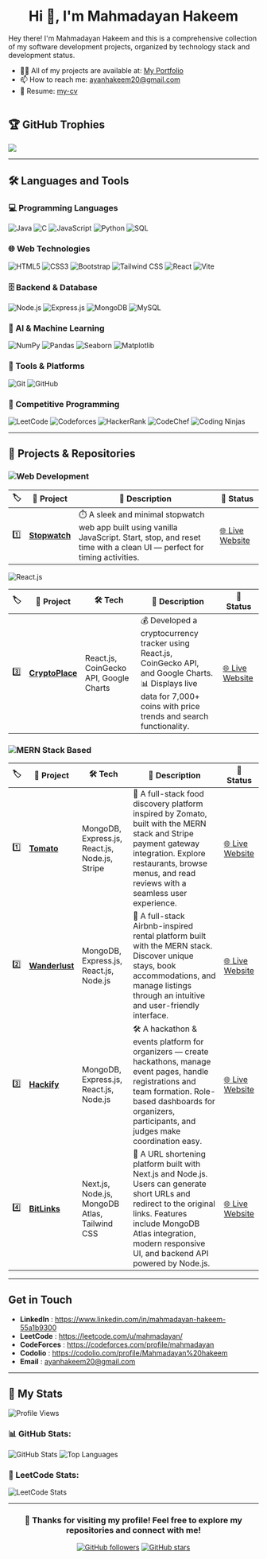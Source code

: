 <h1 align="center">Hi 👋, I'm  Mahmadayan Hakeem</h1>

<table>
  <tr>
      <p>
        Hey there! I'm Mahmadayan Hakeem and this is a comprehensive collection of my software development projects, organized by technology stack and development status.
      </p>
      <ul>
        <li>👨‍💻 All of my projects are available at: <a href="https://www.gradai.in/portfolio/ayanhakeem20">My Portfolio</a></li>
        <li>📫 How to reach me: <a href="mailto:[YourEmail@example.com]">ayanhakeem20@gmail.com</a></li>
        <li>📄 Resume: <a href="https://drive.google.com/file/d/13syYGG2d_HQSN6LFWFtAb_mr4KMUmWsU/view?usp=sharing">my-cv</a></li>
      </ul>
  </tr>
</table>

## 🏆 GitHub Trophies

![](https://github-profile-trophy.vercel.app/?username=ayanhakeem&theme=radical&no-frame=false&no-bg=true&margin-w=4)

---

## 🛠️ Languages and Tools

### 💻 Programming Languages
![Java](https://img.shields.io/badge/Java-007396?style=for-the-badge&logo=java&logoColor=white)
![C](https://img.shields.io/badge/C-A8B9CC?style=for-the-badge&logo=c&logoColor=white)
![JavaScript](https://img.shields.io/badge/JavaScript-F7DF1E?style=for-the-badge&logo=javascript&logoColor=black)
![Python](https://img.shields.io/badge/Python-3776AB?style=for-the-badge&logo=python&logoColor=white)
![SQL](https://img.shields.io/badge/SQL-4479A1?style=for-the-badge&logo=mysql&logoColor=white)



### 🌐 Web Technologies
![HTML5](https://img.shields.io/badge/HTML5-E34F26?style=for-the-badge&logo=html5&logoColor=white)
![CSS3](https://img.shields.io/badge/CSS3-1572B6?style=for-the-badge&logo=css3&logoColor=white)
![Bootstrap](https://img.shields.io/badge/Bootstrap-563D7C?style=for-the-badge&logo=bootstrap&logoColor=white)
![Tailwind CSS](https://img.shields.io/badge/Tailwind_CSS-06B6D4?style=for-the-badge&logo=tailwindcss&logoColor=white)
![React](https://img.shields.io/badge/React-20232A?style=for-the-badge&logo=react&logoColor=61DAFB)
![Vite](https://img.shields.io/badge/Vite-646CFF?style=for-the-badge&logo=vite&logoColor=white)

### 🗄️ Backend & Database
![Node.js](https://img.shields.io/badge/Node.js-339933?style=for-the-badge&logo=nodedotjs&logoColor=white)
![Express.js](https://img.shields.io/badge/Express.js-404D59?style=for-the-badge&logo=express&logoColor=white)
![MongoDB](https://img.shields.io/badge/MongoDB-47A248?style=for-the-badge&logo=mongodb&logoColor=white)
![MySQL](https://img.shields.io/badge/MySQL-4479A1?style=flat&logo=mysql&logoColor=white)



### 🤖 AI & Machine Learning
![NumPy](https://img.shields.io/badge/NumPy-013243?style=for-the-badge&logo=numpy&logoColor=white)
![Pandas](https://img.shields.io/badge/Pandas-150458?style=for-the-badge&logo=pandas&logoColor=white)
![Seaborn](https://img.shields.io/badge/Seaborn-4C72B0?style=for-the-badge&logoColor=white)
![Matplotlib](https://img.shields.io/badge/Matplotlib-11557C?style=for-the-badge&logoColor=white)





### 🔧 Tools & Platforms
![Git](https://img.shields.io/badge/Git-F05032?style=for-the-badge&logo=git&logoColor=white)
![GitHub](https://img.shields.io/badge/GitHub-181717?style=for-the-badge&logo=github&logoColor=white)


### 💪 Competitive Programming
![LeetCode](https://img.shields.io/badge/LeetCode-FFA116?style=for-the-badge&logo=leetcode&logoColor=white)
![Codeforces](https://img.shields.io/badge/Codeforces-1F8ACB?style=for-the-badge&logo=codeforces&logoColor=white)
![HackerRank](https://img.shields.io/badge/HackerRank-2EC866?style=for-the-badge&logo=HackerRank&logoColor=white)
![CodeChef](https://img.shields.io/badge/CodeChef-5B4638?style=for-the-badge&logo=CodeChef&logoColor=white)
![Coding Ninjas](https://img.shields.io/badge/Coding%20Ninjas-DD6620?style=for-the-badge&logo=CodingNinjas&logoColor=white)


---

## 🚀 Projects & Repositories

### ![Web Development](https://img.shields.io/badge/Web%20Development-F7DF1E?style=for-the-badge&logo=javascript&logoColor=black)

| 🏷️  | 📂 Project                                                        | 📝 Description                                                                                                                                             | 🔗 Status                                                       |
| --- | ----------------------------------------------------------------- | ---------------------------------------------------------------------------------------------------------------------------------------------------------- | --------------------------------------------------------------- |
| 1️⃣  | [**Stopwatch**](https://github.com/ayanhakeem/stop-watch)        | ⏱️ A sleek and minimal stopwatch web app built using vanilla JavaScript. Start, stop, and reset time with a clean UI — perfect for timing activities.      | [🌐 Live Website](https://stop-watch-y1ig.onrender.com/)        |


![React.js](https://img.shields.io/badge/React.js-61DAFB?style=for-the-badge&logo=react&logoColor=black)

| 🏷️ | 📂 Project                                                                 | 🛠️ Tech                          | 📝 Description                                                                                                                                             | 🔗 Status                                           |
| --- | -------------------------------------------------------------------------- | -------------------------------- | ----------------------------------------------------------------------------------------------------------------------------------------------------------- | -------------------------------------------------- |
| 3️⃣ | [**CryptoPlace**](https://github.com/ayanhakeem/cryptoplace)               | React.js, CoinGecko API, Google Charts | 💰 Developed a cryptocurrency tracker using React.js, CoinGecko API, and Google Charts.<br>📊 Displays live data for 7,000+ coins with price trends and search functionality. | [🌐 Live Website](https://crypto-react-oswg.onrender.com/) |






### ![MERN Stack Based](https://img.shields.io/badge/MERN%20Stack%20Based-3C873A?style=for-the-badge&logo=node.js&logoColor=white)

| 🏷️ | 📂 Project                                                                   | 🛠️ Tech                                                       | 📝 Description                                                                                                                                                                                                                                   | 🔗 Status                                                                    |
| --- | ---------------------------------------------------------------------------- | --------------------------------------------------------------------------- | ------------------------------------------------------------------------------------------------------------------------------------------------------------------------------------------------------------------------------------------------ | ---------------------------------------------------------------------------- |
| 1️⃣ | [**Tomato**](https://github.com/ayanhakeem/food-app)          | MongoDB, Express.js, React.js, Node.js, Stripe                              | 🍕 A full-stack food discovery platform inspired by Zomato, built with the MERN stack and Stripe payment gateway integration. Explore restaurants, browse menus, and read reviews with a seamless user experience.                               | [🌐 Live Website](https://food-del-fronted-ibvk.onrender.com/) |
| 2️⃣ | [**Wanderlust**](https://github.com/ayanhakeem/Airbnb)          | MongoDB, Express.js, React.js, Node.js                                       | 🏡 A full-stack Airbnb-inspired rental platform built with the MERN stack. Discover unique stays, book accommodations, and manage listings through an intuitive and user-friendly interface.                         | [🌐 Live Website](https://wanderlust-1zwz.onrender.com/) |
| 3️⃣ | [**Hackify**](https://github.com/ayanhakeem/Hubify) | MongoDB, Express.js, React.js, Node.js | 🛠️ A hackathon & events platform for organizers — create hackathons, manage event pages, handle registrations and team formation. Role-based dashboards for organizers, participants, and judges make coordination easy. | [🌐 Live Website](https://hubify-2.onrender.com/)|
| 4️⃣ | [**BitLinks**](https://github.com/ayanhakeem/BitLinks) | Next.js, Node.js, MongoDB Atlas, Tailwind CSS | 🔗 A URL shortening platform built with Next.js and Node.js. Users can generate short URLs and redirect to the original links. Features include MongoDB Atlas integration, modern responsive UI, and backend API powered by Node.js. | [🌐 Live Website](https://bitlinks-1.onrender.com/)|


<!-- Replace or fill in your actual projects here like in the original -->

---

## Get in Touch

- **LinkedIn** : https://www.linkedin.com/in/mahmadayan-hakeem-55a1b9300
- **LeetCode** : https://leetcode.com/u/mahmadayan/
- **CodeForces** : https://codeforces.com/profile/mahmadayan
- **Codolio** : https://codolio.com/profile/Mahmadayan%20hakeem
- **Email** : ayanhakeem20@gmail.com

---

## 🌟 My Stats

![Profile Views](https://komarev.com/ghpvc/?username=ayanhakeem&label=Profile%20views&color=0e75b6&style=flat)

### 📊 GitHub Stats:

![GitHub Stats](https://github-readme-stats.vercel.app/api?username=ayanhakeem&show_icons=true&theme=tokyonight&rank_icon=github&hide_border=true)
![Top Languages](https://github-readme-stats.vercel.app/api/top-langs/?username=ayanhakeem&layout=compact&theme=tokyonight&hide_border=true)

### 🚀 LeetCode Stats:
![LeetCode Stats](https://leetcard.jacoblin.cool/mahmadayan?theme=dark&font=Hind%20Vadodara&ext=heatmap)

---

<div align="center">

### 🌟 Thanks for visiting my profile! Feel free to explore my repositories and connect with me!

[![GitHub followers](https://img.shields.io/github/followers/ayanhakeem?style=social)](https://github.com/[YourGitHubUsername])
[![GitHub stars](https://img.shields.io/github/stars/ayanhakeem?style=social)](https://github.com/[YourGitHubUsername])

</div>

